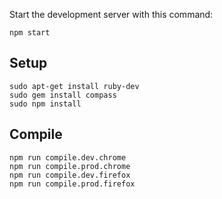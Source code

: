 Start the development server with this command:
 
```
npm start
```
 
  
Setup
---
 
```
sudo apt-get install ruby-dev
sudo gem install compass
sudo npm install
```
 
Compile
---
 
```
npm run compile.dev.chrome
npm run compile.prod.chrome
npm run compile.dev.firefox
npm run compile.prod.firefox
```

